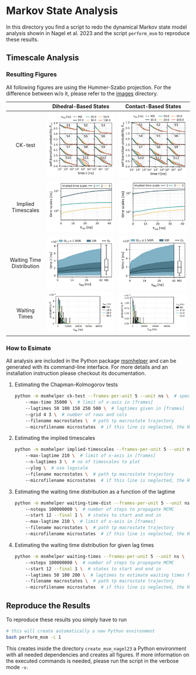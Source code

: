 # Markov State Analysis

In this directory you find a script to redo the dynamical Markov state model
analysis showin in Nagel et al. 2023 and the script `perform_msm` to reproduce
these results.

## Timescale Analysis
### Resulting Figures
All following figures are using the Hummer-Szabo projection. For the difference between w/o it, please refer to the [images](images) directory.


| | Dihedral-Based States | Contact-Based States |
| :---: | :---: | :---: |
| CK-test | ![ck-test](./images/hp35.dihs.res3-33.shifted.gaussian10f_microstates_pcs4_p153.mpp50_transitions.dat.renamed_by_q.pop0.001_qmin0.50.macrotraj.cktest.sh.state1-12.svg) | ![cktest](./images/hp35.mindists2.gaussian10f_microstates_pcs5_p153.mpp50_transitions.dat.renamed_by_q.pop0.005_qmin0.50.macrotraj_lumped13.cktest.sh.state1-12.svg) |
| Implied Timescales | ![implied timescales](./images/hp35.dihs.res3-33.shifted.gaussian10f_microstates_pcs4_p153.mpp50_transitions.dat.renamed_by_q.pop0.001_qmin0.50.macrotraj.impl.sh.svg) | ![implied timescales](./images/hp35.mindists2.gaussian10f_microstates_pcs5_p153.mpp50_transitions.dat.renamed_by_q.pop0.005_qmin0.50.macrotraj_lumped13.impl.sh.svg) |
| Waiting Time Distribution | ![wtd](./images/hp35.dihs.res3-33.shifted.gaussian10f_microstates_pcs4_p153.mpp50_transitions.dat.renamed_by_q.pop0.001_qmin0.50.macrotraj.wtd.sh.svg) | ![wtd](./images/hp35.mindists2.gaussian10f_microstates_pcs5_p153.mpp50_transitions.dat.renamed_by_q.pop0.005_qmin0.50.macrotraj_lumped13.wtd.sh.svg) |
| Waiting Times | ![wts](./images/hp35.dihs.res3-33.shifted.gaussian10f_microstates_pcs4_p153.mpp50_transitions.dat.renamed_by_q.pop0.001_qmin0.50.macrotraj.wts.sh.svg) | ![wts](./images/hp35.mindists2.gaussian10f_microstates_pcs5_p153.mpp50_transitions.dat.renamed_by_q.pop0.005_qmin0.50.macrotraj_lumped13.wts.sh.svg) |

### How to Esimate
All analysis are included in the Python package
[msmhelper](https://moldyn.github.io/msmhelper/) and can be generated with its
command-line interface. For more details and an installation instruction please
checkout its documentation.

1. Estimating the Chapman-Kolmogorov tests
    ```bash
    python -m msmhelper ck-test --frames-per-unit 5 --unit ns \  # specify unit
        --max-time 35000 \  # limit of x-axis in [frames]
        --lagtimes 50 100 150 250 500 \  # lagtimes given in [frames]
        --grid 4 3 \  # number of rows and cols
        --filename macrostates \  # path tp macrostate trajectory
        --microfilename microstates  # if this line is neglected, the HS-projection will not be used
    ```
1. Estimating the implied timescales
    ```bash
    python -m msmhelper implied-timescales --frames-per-unit 5 --unit ns \  # specify unit
        --max-lagtime 210 \  # limit of x-axis in [frames]
        --n-lagtimes 3 \  # no of timescales to plot
        --ylog \  # use logscale
        --filename macrostates \  # path tp macrostate trajectory
        --microfilename microstates  # if this line is neglected, the HS-projection will not be used
    ```
1. Estimating the waiting time distribution as a function of the lagtime
    ```bash
    python -m msmhelper waiting-time-dist --frames-per-unit 5 --unit ns \  # specify unit
        --nsteps 100000000 \  # number of steps to propagate MCMC
        --start 12 --final 1 \  # states to start and end in
        --max-lagtime 210 \  # limit of x-axis in [frames]
        --filename macrostates \  # path tp macrostate trajectory
        --microfilename microstates  # if this line is neglected, the HS-projection will not be used
    ```
1. Estimating the waiting time distribution for given lag times
    ```bash
    python -m msmhelper waiting-times --frames-per-unit 5 --unit ns \  # specify unit
        --nsteps 100000000 \  # number of steps to propagate MCMC
        --start 12 --final 1 \  # states to start and end in
        --lagtimes 50 100 200 \  # lagtimes to estimate waiting times from, in [frames]
        --filename macrostates \  # path tp macrostate trajectory
        --microfilename microstates  # if this line is neglected, the HS-projection will not be used
    ```

## Reproduce the Results
To reproduce these results you simply have to run
```bash
# this will create automatically a new Python environment
bash perform_msm -c 1
```
This creates inside the directory `create_msm_nagel23` a Python environment
with all needed dependencies and creates all figures. If more information on
the executed commands is needed, please run the script in the verbose mode
`-v`.
